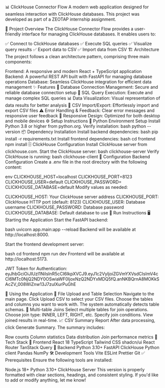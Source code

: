 📊 ClickHouse Connector Flow
A modern web application designed for seamless interaction with ClickHouse databases. This project was developed as part of a ZEOTAP internship assignment.

📌 Project Overview
The ClickHouse Connector Flow provides a user-friendly interface for managing ClickHouse databases. It enables users to:

✅ Connect to ClickHouse databases
✅ Execute SQL queries
✅ Visualize query results
✅ Export data to CSV
✅ Import data from CSV
🏗️ Architecture
The project follows a clean architecture pattern, comprising three main components:

Frontend: A responsive and modern React + TypeScript application
Backend: A powerful REST API built with FastAPI for managing database operations
Database: Seamless ClickHouse integration for efficient data management
✨ Features
🔐 Database Connection Management: Secure and reliable database connection setup
🧠 SQL Query Execution: Execute and manage complex SQL queries
📊 Data Visualization: Visual representation of data results for better analysis
🔄 CSV Import/Export: Effortlessly import and export CSV files
⚠️ Error Handling & Feedback: Clear error messages and responsive user feedback
📱 Responsive Design: Optimized for both desktop and mobile devices
⚙️ Setup Instructions
🐍 Python Environment Setup
Install Python 3.8 or higher from python.org.
Verify installation:
bash
python --version
📦 Dependency Installation
Install backend dependencies:
bash
pip install -r requirements.txt
Install frontend dependencies:
bash
cd frontend
npm install
🗄️ ClickHouse Configuration
Install ClickHouse server from clickhouse.com.
Start the ClickHouse server:
bash
clickhouse-server
Verify ClickHouse is running:
bash
clickhouse-client
🔧 Configuration
Backend Configuration
Create a .env file in the root directory with the following content:

env
CLICKHOUSE_HOST=localhost
CLICKHOUSE_PORT=8123
CLICKHOUSE_USER=default
CLICKHOUSE_PASSWORD=
CLICKHOUSE_DATABASE=default
Modify values as needed:

CLICKHOUSE_HOST: Your ClickHouse server address
CLICKHOUSE_PORT: ClickHouse HTTP port (default: 8123)
CLICKHOUSE_USER: Database username
CLICKHOUSE_PASSWORD: Database password
CLICKHOUSE_DATABASE: Default database to use
🚀 Run Instructions
🖥️ Starting the Application
Start the FastAPI backend:

bash
uvicorn app.main:app --reload
Backend will be available at http://localhost:8000.

Start the frontend development server:

bash
cd frontend
npm run dev
Frontend will be available at http://localhost:5173.

JWT Token for Authentication: eyJhbGciOiJIUzI1NiIsInR5cCI6IkpXVCJ9.eyJ1c2VyIjoiZGVmYXVsdCIsImV4cCI6MTc0NjQ2NDY0OSwiaWF0IjoxNzQ2NDYxMDQ5fQ.anNKBQrnA8MOKkSAcZV_008WiZnw13J7zulXurPuGhE

🧪 Using the Application
📂 File Upload and Table Selection
Navigate to the main page.
Click Upload CSV to select your CSV files.
Choose the tables and columns you want to work with.
The system automatically detects table schemas.
🔗 Multi-table Joins
Select multiple tables for join operations.
Choose join type: INNER, LEFT, RIGHT, etc.
Specify join conditions.
View joined results in real-time.
📈 CSV Summary Report
After data processing, click Generate Summary. The summary includes:

Row counts
Column statistics
Data distribution
Join performance metrics
🧰 Tech Stack
🎨 Frontend
React 18
TypeScript
Tailwind CSS
shadcn/ui
React Router
TanStack Query
🧠 Backend
Python 3.10+
FastAPI
ClickHouse Python client
Pandas
NumPy
🛠️ Development Tools
Vite
ESLint
Prettier
Git
✅ Prerequisites
Ensure the following tools are installed:

Node.js 18+
Python 3.10+
ClickHouse Server
This version is properly formatted with clear sections, headings, and consistent styling. If you'd like to add or modify anything, let me know!
